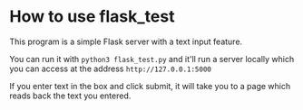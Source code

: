 # How to use flask_test

This program is a simple Flask server with a text input feature. 

You can run it with `python3 flask_test.py` and it'll run a server locally which you can access at the address `http://127.0.0.1:5000`

If you enter text in the box and click submit, it will take you to a page which reads back the text you entered.
